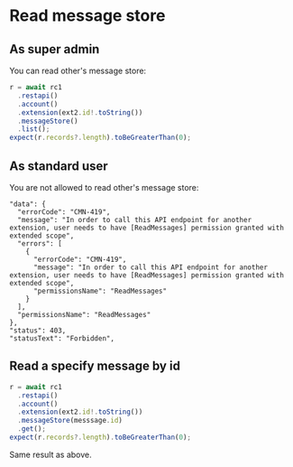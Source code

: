 # Read message store

## As super admin

You can read other's message store:

```ts
r = await rc1
  .restapi()
  .account()
  .extension(ext2.id!.toString())
  .messageStore()
  .list();
expect(r.records?.length).toBeGreaterThan(0);
```

## As standard user

You are not allowed to read other's message store:

```
"data": {
  "errorCode": "CMN-419",
  "message": "In order to call this API endpoint for another extension, user needs to have [ReadMessages] permission granted with extended scope",
  "errors": [
    {
      "errorCode": "CMN-419",
      "message": "In order to call this API endpoint for another extension, user needs to have [ReadMessages] permission granted with extended scope",
      "permissionsName": "ReadMessages"
    }
  ],
  "permissionsName": "ReadMessages"
},
"status": 403,
"statusText": "Forbidden",
```

## Read a specify message by id

```ts
r = await rc1
  .restapi()
  .account()
  .extension(ext2.id!.toString())
  .messageStore(messsage.id)
  .get();
expect(r.records?.length).toBeGreaterThan(0);
```

Same result as above.

